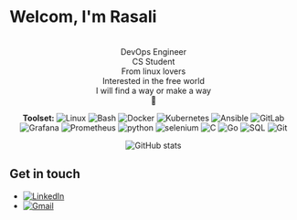 # Welcom, I'm Rasali

<div align="center">
  <p align="center">

   <br/> DevOps Engineer 
   <br/> CS Student
   <br/> From linux lovers
   <br/> Interested in the free world
   <br/> I will find a way or make a way
   <br/> 🐊
  </p>

**Toolset:**
![Linux](https://img.shields.io/badge/-linux-000?&logo=linux)
![Bash](https://camo.githubusercontent.com/96300e9237905259adf7e2c48c87089a0940bda262aa009c85f9581f94c48c2b/68747470733a2f2f696d672e736869656c64732e696f2f62616467652f2d426173682d3030303f266c6f676f3d474e5525323042617368)
![Docker](https://img.shields.io/badge/-Docker-000?&logo=Docker)
![Kubernetes](https://img.shields.io/badge/-Kubernetes-000?&logo=Kubernetes)
![Ansible](https://img.shields.io/badge/-Ansible-000?&logo=Ansible)
![GitLab](https://img.shields.io/badge/-GitLab-000?&logo=gitlab)
![Grafana](https://img.shields.io/badge/-Grafana-000?&logo=grafana)
![Prometheus](https://img.shields.io/badge/-Prometheus-000?&logo=prometheus)
![python](https://img.shields.io/badge/-python-000?&logo=python)
![selenium](https://img.shields.io/badge/-selenium-000?&logo=selenium)
![C](https://img.shields.io/badge/-C-000?&logo=c)
![Go](https://img.shields.io/badge/-Go-000?&logo=go)
![SQL](https://img.shields.io/badge/-SQL-000?&logo=mariadb)
![Git](https://img.shields.io/badge/-Git-000?&logo=git)


![GitHub stats](https://github-readme-stats.vercel.app/api?username=rastinsenobari&show_icons=true&theme=cobalt)
</div>

## Get in touch
- [![LinkedIn](https://img.shields.io/badge/LinkedIn-blue?style=flat&logo=linkedin&labelColor=blue)](https://www.linkedin.com/in/rastin-senobari-42005524a/)
- [![Gmail](https://img.shields.io/badge/-Gmail-darkgreen?&style=flat&logo=gmail&labelColor=darkgreen)](mailto:ali.rastin.senobari@gmail.com)

